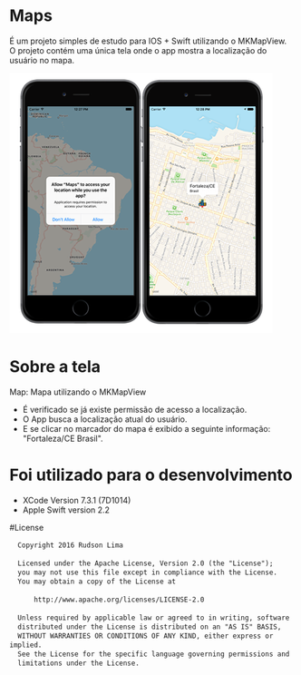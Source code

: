 # Maps
É um projeto simples de estudo para IOS + Swift utilizando o MKMapView.<br>
O projeto contém uma única tela onde o app mostra a localização do usuário no mapa.

<img src="https://github.com/rudsonlive/maps-ios/blob/master/Image/image_maps.png">

# Sobre a tela

Map: Mapa utilizando o MKMapView
  - É verificado se já existe permissão de acesso a localização.
  - O App busca a localização atual do usuário.
  - E se clicar no marcador do mapa é exibido a seguinte informação: "Fortaleza/CE Brasil".

# Foi utilizado para o desenvolvimento
  - XCode Version 7.3.1 (7D1014)
  - Apple Swift version 2.2

#License
```
  Copyright 2016 Rudson Lima
 
  Licensed under the Apache License, Version 2.0 (the "License");
  you may not use this file except in compliance with the License.
  You may obtain a copy of the License at
 
      http://www.apache.org/licenses/LICENSE-2.0
 
  Unless required by applicable law or agreed to in writing, software
  distributed under the License is distributed on an "AS IS" BASIS,
  WITHOUT WARRANTIES OR CONDITIONS OF ANY KIND, either express or implied.
  See the License for the specific language governing permissions and
  limitations under the License.
 
````

